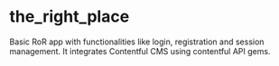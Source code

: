 # the_right_place
Basic RoR app with functionalities like login, registration and session management. It integrates Contentful CMS using contentful API gems.
